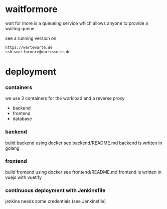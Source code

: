 # waitformore

wait for more is a queueing service which allows anyone to provide a waiting queue

see a running version on:

    https://wartewarte.de
    ssh waitformore@wartewarte.de

# deployment

### containers
we use 3 containers for the workload and a reverse proxy

- backend 
- frontend
- database

### backend

build backend using docker
see backend/README.md
backend is written in golang 

### frontend

build frontend using docker
see frontend/README.md
frontend is written in vuejs with vuetify

### continuous deployment with Jenkinsfile

jenkins needs some credentials (see Jenkinsfile)




